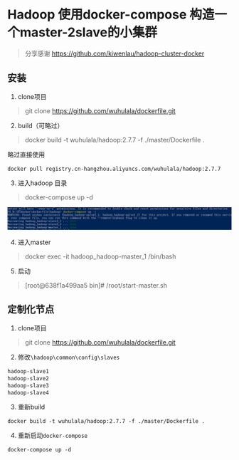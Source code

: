 # Hadoop 使用docker-compose 构造一个master-2slave的小集群

> 分享感谢 https://github.com/kiwenlau/hadoop-cluster-docker


## 安装



1. clone项目

> git clone https://github.com/wuhulala/dockerfile.git

2. build（可略过）

> docker build -t wuhulala/hadoop:2.7.7 -f ./master/Dockerfile .

略过直接使用

```
docker pull registry.cn-hangzhou.aliyuncs.com/wuhulala/hadoop:2.7.7
```

3. 进入hadoop 目录

> docker-compose up -d 

![1569139405777](docs/images/1569139405777.png)

4. 进入master

> docker exec -it hadoop_hadoop-master_1 /bin/bash

5. 启动

> [root@638f1a499aa5 bin]# /root/start-master.sh

## 定制化节点

1. clone项目

> git clone https://github.com/wuhulala/dockerfile.git

2. 修改`\hadoop\common\config\slaves`

```
hadoop-slave1
hadoop-slave2
hadoop-slave3
hadoop-slave4
```

3. 重新build

```shell
docker build -t wuhulala/hadoop:2.7.7 -f ./master/Dockerfile .
```

4. 重新启动`docker-compose`

```shell
docker-compose up -d 
```



